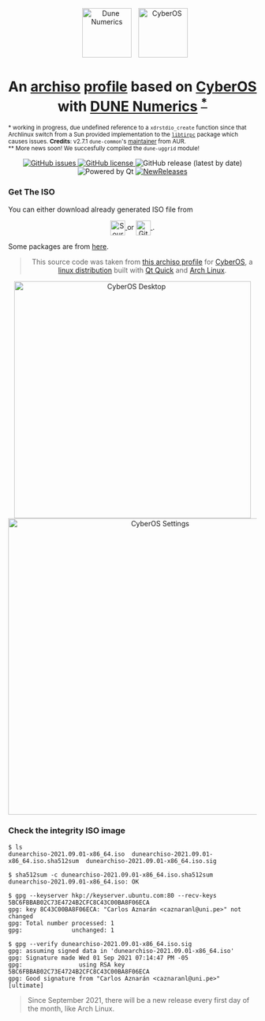 <div align="center">
  <img alt="Dune Numerics" height="100px" vspace="" hspace="10"
    src="https://dune-project.org/share/dune-logo.svg?sanitize=true">
  <img alt="CyberOS" height="100px" vspace=""
    src="https://git.omame.tech/CyberOS/website-wip/raw/branch/master/src/assets/images/cyber-logo.svg?sanitize=true">
</div>

<h1 align="center">
  An <a href="https://gitlab.archlinux.org/archlinux/archiso">archiso</a>
  <a href="https://git.omame.tech/CyberOS/cyberos-iso">profile</a>
  based on <a href="https://getcyberos.org">CyberOS</a>
  with
  <a href="https://aur.archlinux.org/packages/dune-common">DUNE Numerics</a>
  <sup><a href="#fn1">*</a></sup>
</h1>

<sup id="fn1">
* working in progress, due undefined reference to a <code>xdrstdio_create</code>
function since that Archlinux switch from a Sun provided implementation to the
<a href="https://archlinux.org/packages/core/x86_64/libtirpc"><code>libtirpc</code></a>
package which causes issues.
<b>Credits</b>: v2.7.1 <code>dune-common</code>'s
<a href="https://aur.archlinux.org/packages/?K=PrinceMachiavell&SeB=m">maintainer</a>
from AUR.
<br>
** More news soon! We succesfully compiled the <code>dune-uggrid</code> module!
</sup>

<p align="center">
  <a href="https://github.com/carlosal1015/dune-archiso/issues">
    <img alt="GitHub issues" src="https://img.shields.io/github/issues/carlosal1015/dune-archiso">
  </a>
  <a href="https://github.com/carlosal1015/dune-archiso/blob/main/LICENSE">
    <img alt="GitHub license" src="https://img.shields.io/github/license/carlosal1015/dune-archiso">
  </a>
  <img alt="GitHub release (latest by date)" src="https://img.shields.io/github/v/release/carlosal1015/dune-archiso">
  <img alt="Powered by Qt" src="https://forthebadge.com/images/badges/powered-by-qt.svg">
  <a href="https://newreleases.io/sourceforge/dune-archiso">
    <img alt="NewReleases" src="https://newreleases.io/badge.svg">
  </a>
</p>

### Get The ISO

You can either download already generated ISO file from

<p align="center">
  <a href="https://sourceforge.net/projects/dune-archiso/files/latest/download" target="_blank">
    <img style="vertical-align:middle" alt="Sourceforge" height="30px"
      src="https://img.shields.io/badge/Sourceforge-Download-orange?style=for-the-badge&logo=sourceforge">
  </a>
  or
  <a href="https://nightly.link/carlosal1015/dune-archiso/workflows/release/main/ISO-artifact.zip"
    target="_blank">
    <img style="vertical-align:middle" alt="GitHub" height="30px"
      src="https://img.shields.io/static/v1.svg?label=Download%20now&message=💿&color=black&logo=GitHub&logoColor=white&labelColor=black.svg">
  </a>.
</p>

Some packages are from [here](https://dune-archiso.gitlab.io/packages).

<!-- [![Download this iso from GitHub Releases](https://img.shields.io/static/v1.svg?label=Download%20now&message=💿&color=black&logo=GitHub&logoColor=white&labelColor=black.svg)](https://github.com/carlosal1015/dune-archiso/releases/latest/download/archlinux-2021.02.16-x86_64.iso) -->

<div align="center">
<p align="center">
  <blockquote>
    This source code was taken from
    <a href="https://git.omame.tech/CyberOS/cyberos-iso">this archiso profile</a>
    for <a href="https://getcyberos.org">CyberOS</a>, a
    <a href="https://upload.wikimedia.org/wikipedia/commons/1/1b/Linux_Distribution_Timeline.svg">linux distribution</a>
    built with <a href="https://doc.qt.io/qt-5/qtquick-index.html">Qt Quick</a>
    and <a href="https://archlinux.org">Arch Linux</a>.
  </blockquote>
</p>
  <img alt="CyberOS Desktop" height="480px"
    src="https://git.omame.tech/CyberOS/cyberos.github.io/raw/branch/master/src/images/preview_dark.png">
  <img alt="CyberOS Settings" height="600px"
    src="https://git.omame.tech/CyberOS/cyberos.github.io/raw/branch/master/src/images/preview_light.png">
</div>

### Check the integrity ISO image

```console
$ ls
dunearchiso-2021.09.01-x86_64.iso  dunearchiso-2021.09.01-x86_64.iso.sha512sum  dunearchiso-2021.09.01-x86_64.iso.sig
```

```console
$ sha512sum -c dunearchiso-2021.09.01-x86_64.iso.sha512sum 
dunearchiso-2021.09.01-x86_64.iso: OK
```

```console
$ gpg --keyserver hkp://keyserver.ubuntu.com:80 --recv-keys 5BC6FBBAB02C73E4724B2CFC8C43C00BA8F06ECA
gpg: key 8C43C00BA8F06ECA: "Carlos Aznarán <caznaranl@uni.pe>" not changed
gpg: Total number processed: 1
gpg:              unchanged: 1
```

```console
$ gpg --verify dunearchiso-2021.09.01-x86_64.iso.sig 
gpg: assuming signed data in 'dunearchiso-2021.09.01-x86_64.iso'
gpg: Signature made Wed 01 Sep 2021 07:14:47 PM -05
gpg:                using RSA key 5BC6FBBAB02C73E4724B2CFC8C43C00BA8F06ECA
gpg: Good signature from "Carlos Aznarán <caznaranl@uni.pe>" [ultimate]
```

> Since September 2021, there will be a new release every first day of the month, like Arch Linux.

<!-- [](https://blog.programster.org/gpg-cheatsheet) -->
<!-- [](https://www.oreilly.com/library/view/linux-security-cookbook/0596003919/ch07s14.html) -->